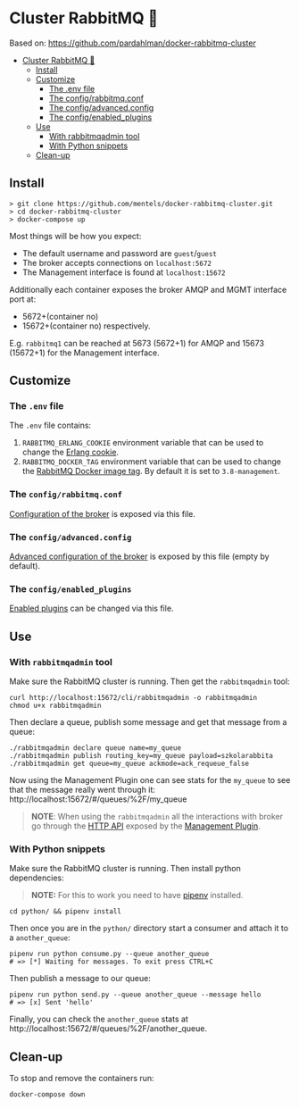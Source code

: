 # Cluster RabbitMQ :rabbit:

Based on: https://github.com/pardahlman/docker-rabbitmq-cluster

- [Cluster RabbitMQ :rabbit:](#cluster-rabbitmq-rabbit)
  - [Install](#install)
  - [Customize](#customize)
    - [The .env file](#the-env-file)
    - [The config/rabbitmq.conf](#the-configrabbitmqconf)
    - [The config/advanced.config](#the-configadvancedconfig)
    - [The config/enabled_plugins](#the-configenabledplugins)
  - [Use](#use)
    - [With rabbitmqadmin tool](#with-rabbitmqadmin-tool)
    - [With Python snippets](#with-python-snippets)
  - [Clean-up](#clean-up)

## Install

```shell
> git clone https://github.com/mentels/docker-rabbitmq-cluster.git
> cd docker-rabbitmq-cluster
> docker-compose up
```

Most things will be how you expect:

* The default username and password are `guest`/`guest`
* The broker accepts connections on `localhost:5672`
* The Management interface is found at `localhost:15672`

Additionally each container exposes the broker AMQP and MGMT interface port at:
- 5672+(container no)
- 15672+(container no)
respectively. 

E.g. `rabbitmq1` can be reached at 5673 (5672+1) for AMQP and 15673 (15672+1) for the Management interface.

## Customize

### The `.env` file

The `.env` file contains:

1. `RABBITMQ_ERLANG_COOKIE` environment variable that can be used to change the [Erlang cookie](https://www.rabbitmq.com/clustering.html#erlang-cookie).
2. `RABBITMQ_DOCKER_TAG` environment variable that can be used to change the [RabbitMQ Docker image tag](https://hub.docker.com/_/rabbitmq?tab=tags). By default it is set to `3.8-management`.

### The `config/rabbitmq.conf`

[Configuration of the broker](https://www.rabbitmq.com/configure.html#config-file) 
is exposed via this file.

### The `config/advanced.config`

[Advanced configuration of the broker](https://www.rabbitmq.com/configure.html#advanced-config-file)
is exposed by this file (empty by default).

### The `config/enabled_plugins`

[Enabled plugins](https://www.rabbitmq.com/plugins.html#ways-to-enable-plugins)
can be changed via this file.

## Use

### With `rabbitmqadmin` tool

Make sure the RabbitMQ cluster is running. Then get the `rabbitmqadmin` tool:

 ```shell
curl http://localhost:15672/cli/rabbitmqadmin -o rabbitmqadmin
chmod u+x rabbitmqadmin
``` 

Then declare a queue, publish some message and get that message from a queue:
```shell
./rabbitmqadmin declare queue name=my_queue
./rabbitmqadmin publish routing_key=my_queue payload=szkolarabbita
./rabbitmqadmin get queue=my_queue ackmode=ack_requeue_false
```

Now using the Management Plugin one can see stats for the `my_queue` to see that the message really went through it: http://localhost:15672/#/queues/%2F/my_queue

> **NOTE**: When using the `rabbitmqadmin` all the interactions with broker go through the [HTTP API](http://localhost:15672/api/index.html) exposed by the [Management Plugin](https://www.rabbitmq.com/management.html).

### With Python snippets

Make sure the RabbitMQ cluster is running. Then install python dependencies:

> **NOTE:** For this to work you need to have [pipenv](https://github.com/pypa/pipenv) installed.

```shell
cd python/ && pipenv install
```

Then once you are in the `python/` directory start a consumer and attach it to a 
`another_queue`:

```shell
pipenv run python consume.py --queue another_queue
# => [*] Waiting for messages. To exit press CTRL+C
```

Then publish a message to our queue:
```shell
pipenv run python send.py --queue another_queue --message hello
# => [x] Sent 'hello'
```

Finally, you can check the `another_queue` stats at http://localhost:15672/#/queues/%2F/another_queue.

## Clean-up

To stop and remove the containers run:

```shell
docker-compose down
```